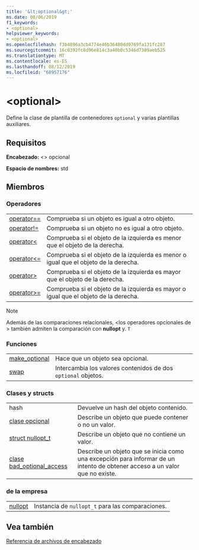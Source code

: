 ```yaml
---
title: '&lt;optional&gt;'
ms.date: 08/06/2019
f1_keywords:
- <optional>
helpviewer_keywords:
- <optional>
ms.openlocfilehash: f3b4896a3cb4774e46b36480dd9769fa131fc287
ms.sourcegitcommit: 16c0392fc8d96e814c3a40b0c5346d7389aeb525
ms.translationtype: MT
ms.contentlocale: es-ES
ms.lasthandoff: 08/12/2019
ms.locfileid: "68957176"
---
```

# <a name="ltoptionalgt"></a>&lt;optional&gt;

Define la clase de plantilla de contenedores `optional` y varias plantillas auxiliares.

## <a name="requirements"></a>Requisitos

**Encabezado:** \<> opcional

**Espacio de nombres:** std

## <a name="members"></a>Miembros

### <a name="operators"></a>Operadores

|||
|-|-|
|[operator==](../standard-library/optional-operators.md#op_eq_eq)|Comprueba si un objeto es igual a otro objeto.|
|[operator!=](../standard-library/optional-operators.md#op_neq)|Comprueba si un objeto no es igual a otro objeto.|
|[operator<](../standard-library/optional-operators.md#op_lt)|Comprueba si el objeto de la izquierda es menor que el objeto de la derecha.|
|[operator<=](../standard-library/optional-operators.md#op_lt_eq)|Comprueba si el objeto de la izquierda es menor o igual que el objeto de la derecha.|
|[operator>](../standard-library/optional-operators.md#op_gt)|Comprueba si el objeto de la izquierda es mayor que el objeto de la derecha.|
|[operator>=](../standard-library/optional-operators.md#op_lt_eq)|Comprueba si el objeto de la izquierda es mayor o igual que el objeto de la derecha.|

> [!NOTE]
> Además de las comparaciones relacionales, \<los operadores opcionales de > también admiten la comparación con **nullopt** y. `T`

### <a name="functions"></a>Funciones

|||
|-|-|
|[make_optional](../standard-library/optional-functions.md#make_optional)|Hace que un objeto sea opcional.|
|[swap](../standard-library/optional-functions.md#swap)|Intercambia los valores contenidos de dos `optional` objetos.|

### <a name="classes-and-structs"></a>Clases y structs

|||
|-|-|
|hash|Devuelve un hash del objeto contenido.|
|[clase opcional](../standard-library/optional-class.md)|Describe un objeto que puede contener o no un valor.|
|[struct nullopt_t](../standard-library/nullopt-t-structure.md)|Describe un objeto que no contiene un valor.|
|[clase bad_optional_access](../standard-library/bad-optional-access-class.md)|Describe un objeto que se inicia como una excepción para informar de un intento de obtener acceso a un valor que no existe.|

### <a name="objects"></a>de la empresa

|||
|-|-|
|[nullopt](../standard-library/optional-functions.md#nullopt)|Instancia de `nullopt_t` para las comparaciones.|

## <a name="see-also"></a>Vea también

[Referencia de archivos de encabezado](../standard-library/cpp-standard-library-header-files.md)
